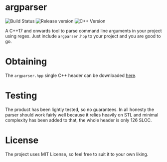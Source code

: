 # argparser

![Build Status](https://img.shields.io/badge/build-passing-green.svg)
![Release version](https://img.shields.io/badge/release-v1.0.0-green.svg)
![C++ Version](https://img.shields.io/badge/version-C++17-blue.svg)

A C++17 and onwards tool to parse command line arguments in your project using regex. Just
include `argparser.hpp` to your project and you are good to go.


# Obtaining

The `argparser.hpp` single C++ header can be downloaded [here](https://raw.githubusercontent.com/makuke1234/argparser/master/argparser.hpp).


# Testing

The product has been lightly tested, so no guarantees. In all honesty the parser
should work fairly well because it relies heavily on STL and minimal complexity
has been added to that, the whole header is only 126 SLOC.


# License

The project uses MIT License, so feel free to suit it to your own liking.
